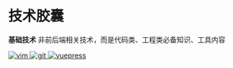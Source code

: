 # 技术胶囊

**基础技术**
非前后端相关技术，而是代码类、工程类必备知识、工具内容

<a href="./vim简单配置.html">

<img :src="$withBase('/vimpz.png')" alt="vim">

</a>

<a href="./git基础及命令.html">

<img :src="$withBase('/gitbase.png')" alt="git">

</a>

</a>

<a href="./vuepress基础配置.html">

<img :src="$withBase('/vuepress.png')" alt="vuepress">

</a>

